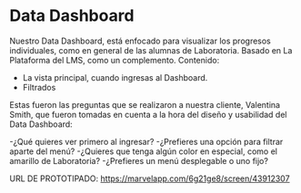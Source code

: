 # Data Dashboard

Nuestro Data Dashboard, está enfocado para visualizar los progresos individuales, como en general de las alumnas de Laboratoria.
Basado en La Plataforma del LMS, como un complemento.
Contenido: 
 - La vista principal, cuando ingresas al Dashboard.
 - Filtrados
 
 Estas fueron las preguntas que se realizaron a nuestra cliente, Valentina Smith, que fueron tomadas en cuenta a la hora del diseño y usabilidad del Data Dashboard:

-¿Qué quieres ver primero al ingresar?
-¿Prefieres una opción para filtrar aparte del menú?
-¿Quieres que tenga algún color en especial, como el amarillo de Laboratoria?
-¿Prefieres un menú desplegable o uno fijo?

URL DE PROTOTIPADO:
https://marvelapp.com/6g21ge8/screen/43912307 
  
